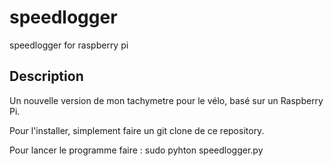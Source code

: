 # speedlogger
speedlogger for raspberry pi

Description
-----------

Un nouvelle version de mon tachymetre pour le vélo, basé sur un Raspberry Pi.

Pour l'installer, simplement faire un git clone de ce repository.

Pour lancer le programme faire :
sudo pyhton speedlogger.py
